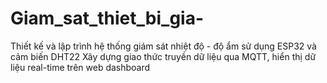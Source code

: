 # Giam_sat_thiet_bi_gia-
Thiết kế và lập trình hệ thống giám sát nhiệt độ - độ ẩm sử dụng ESP32 và cảm biến DHT22 Xây dựng giao thức truyền dữ liệu qua MQTT, hiển thị dữ liệu real-time trên web dashboard
